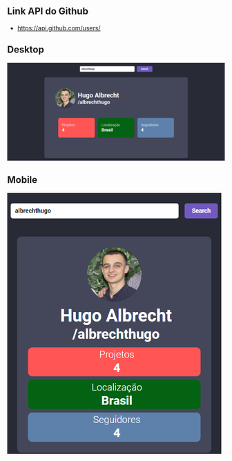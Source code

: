 ## Link API do Github

- https://api.github.com/users/

## Desktop

<img src="./src/assets/desktop.png">

## Mobile

<img src="./src/assets/mobile.png">